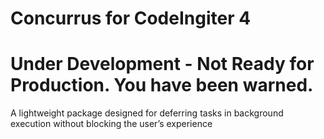 # Concurrus for CodeIngiter 4

# Under Development - Not Ready for Production. You have been warned.

A lightweight package designed for deferring tasks in background execution without blocking the user’s experience